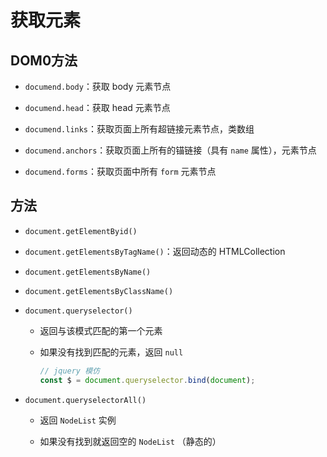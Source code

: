 # 获取元素

## DOM0方法

+ `documend.body`：获取 body 元素节点

+ `documend.head`：获取 head 元素节点

+ `documend.links`：获取页面上所有超链接元素节点，类数组

+ `documend.anchors`：获取页面上所有的锚链接（具有 `name` 属性），元素节点

+ `documend.forms`：获取页面中所有 `form` 元素节点

## 方法

+ `document.getElementByid()`

+ `document.getElementsByTagName()`：返回动态的 HTMLCollection

+ `document.getElementsByName()`

+ `document.getElementsByClassName()`

+ `document.queryselector()`

  - 返回与该模式匹配的第一个元素

  - 如果没有找到匹配的元素，返回 `null`

    ```js
    // jquery 模仿
    const $ = document.queryselector.bind(document);
    ```

+ `document.queryselectorAll()`

  - 返回 `NodeList` 实例

  - 如果没有找到就返回空的 `NodeList` （静态的）
